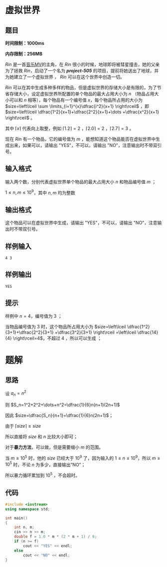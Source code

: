 # 虚拟世界

## 题目



**时间限制：1000ms**

**内存限制：256MB**

$Rin$ 是一首[音乐MV](https://music.163.com/#/mv?id=5372069)的主角，在 $Rin$ 很小的时候，地球即将被彗星撞击，她的父亲为了拯救 $Rin$，启动了一个名为 ***project-505*** 的项目，提前将她送出了地球，并为她建立了一个虚拟世界 ， $Rin$ 可以在这个世界中创造一切。

$Rin$ 可以在其中生成多种多样的物品，但是虚拟世界的存储大小是有限的，为了节省存储大小，设定虚拟世界所配置的单个物品的最大占用大小为 $n$ （物品占用大小可以和 $n$ 相等），每个物品有一个编号值 $x$，每个物品所占用的大小为 $size=\left\lceil \sum \limits_{i=1}^{x}\dfrac{i^2}{x+1} \right\rceil$ ，即 $size=\left\lceil \dfrac{1^2}{x+1}+\dfrac{2^2}{x+1}+\dots +\dfrac{x^2}{x+1} \right\rceil$ 。

其中 $\left\lceil x \right\rceil$ 代表向上取整，例如 $\left\lceil 1.2 \right\rceil=2$ ，$\left\lceil 2.0 \right\rceil=2$ ，$\left\lceil 2.7 \right\rceil=3$ 。

现在 $Rin$ 有一个物品，它的编号值为 $m$ ，能想知道这个物品能否在虚拟世界中生成出来，如果可以，请输出 "YES"，不可以，请输出 "NO"，注意输出时不带双引号。

## 输入格式

输入两个数，分别代表虚拟世界单个物品的最大占用大小 $n$ 和物品编号值 $m$ ；

$1 \le n,m \le 10^9$，其中 $n,m$ 均为整数

## 输出格式

这个物品可以在虚拟世界中生成，请输出 "YES"，不可以，请输出 "NO"，注意输出时不带双引号。

## 样例输入

```
4 3
```

## 样例输出

```
YES
```

## 提示

样例中 $n=4$，编号值为 $3$ ；

当物品编号值为 $3$ 时，这个物品所占用大小为 $size=\left\lceil \dfrac{1^2}{3+1}+\dfrac{2^2}{3+1} +\dfrac{3^2}{3+1} \right\rceil =\left\lceil \dfrac{14}{4} \right\rceil=4$，不超过 $4$ ，所以可以生成 ；

# 题解

## 思路

设 $a_n=n^2$ 

则 $S_n=1^2+2^2+\dots+n^2=\dfrac{1}{6}n(n+1)(2n+1)$

因此 $size=\dfrac{S_n}{n+1}=\dfrac{1}{6}n(2n+1)$；

由于 $\left\lceil size \right\rceil \ge size$

所以直接将 $size$ 和 $n$ 比较大小即可；



对于**暴力方法**，可以做，但是需要缩小 $m$ 的范围。

当 $m \ge 10^5$ 时，他的 $size$ 已经大于 $10^9$ 了，因为输入的 $1 \le n \le 10^9$，所以 $m \ge 10^5$ 时，不论 $n$ 为多少，直接输出“NO”； 

所以暴力循环累加到 $10^5$ ，不会超时。 

## 代码

```C++
#include <iostream>
using namespace std;

int main()
{
    int n, m;
    cin >> n >> m;
    double f = 1.0 * m * (2 * m + 1) / 6;
    if (n >= f)
        cout << "YES" << endl;
    else
        cout << "NO" << endl;
}
```


